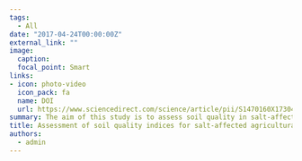 ```yaml
---
tags:
  - All
date: "2017-04-24T00:00:00Z"
external_link: ""
image:
  caption: 
  focal_point: Smart
links:
- icon: photo-video
  icon_pack: fa
  name: DOI
  url: https://www.sciencedirect.com/science/article/pii/S1470160X1730479X
summary: The aim of this study is to assess soil quality in salt-affected agricultural land, using three indices; the Additive Soil Quality Index, the Weighted Additive Soil Quality Index (SQIw), and the Nemoro Soil Quality Index. The SQIw index was the best performing index to assess soil quality. 
title: Assessment of soil quality indices for salt-affected agricultural land in Kurdistan Province, Iran
authors: 
  - admin
---
```

